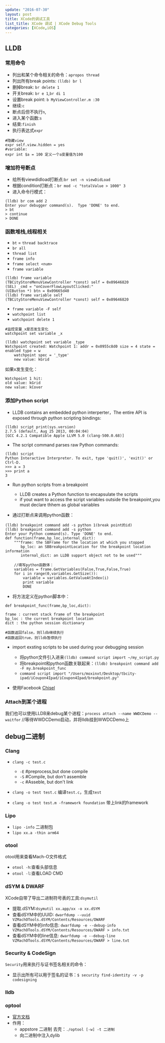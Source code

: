 ```yaml
---
update: "2016-07-30"
layout: post
title: XCode的调试工具
list_title: XCode 调试 | XCode Debug Tools
categories: [XCode,iOS]
---
```


## LLDB

### 常用命令

- 列出和某个命令相关的命令：`apropos thread`
- 列出所有break points: `(lldb) br l`
- 删掉break: `br delete 1`
- 开关break: `br e 1`,`br di 1`
- 设置break point: `b MyViewController.m :30`
- 继续:`c`
- 断点后但不执行`n`, 
- 进入某个函数:`s`
- 结束:`finish`
- 执行表达式`expr`

```shell
#隐藏view
expr self.view.hidden = yes
#variable:
expr int $a = 100 定义一个a变量值为100
```

### 增加符号断点

- 给所有viewdidload打断点:`br set -n viewDidLoad`
- 根据condition打断点：`br mod -c "totalValue > 1000" 3`
- 进入命令行模式：

```shell
(lldb) br com add 2
Enter your debugger command(s).  Type 'DONE' to end.
> bt
> continue
> DONE
```

### 函数堆栈,线程相关

- `bt` = `thread backtrace`
- `br all`
- `thread list`
- `frame info`
- `frame select <num>`
- `frame variable`

```shell
(lldb) frame variable
(TBCityStoreMenuViewController *const) self = 0x09646820
(SEL) _cmd = "onCoverFlowLayoutClicked:"
(UIButton *) btn = 0x09665d40
(lldb) frame variable self
(TBCityStoreMenuViewController *const) self = 0x09646820
```
- `frame variable -F self`
- `watchpoint list`
- `watchpoint delete 1`

```shell
#监控变量_x是否发生变化
watchpoint set variable _x

(lldb) watchpoint set variable _type
Watchpoint created: Watchpoint 1: addr = 0x0955c8d0 size = 4 state = enabled type = w
    watchpoint spec = '_type'
    new value: kGrid
```
如果x发生变化：

```shell
Watchpoint 1 hit:
old value: kGrid
new value: kCover
```

### 添加Python script

- LLDB contains an embedded python interperter，The entire API is exposed through python scripting bindings:

```shell
(lldb) script print(sys.version)
2.7.5 (default, Aug 25 2013, 00:04:04) 
[GCC 4.2.1 Compatible Apple LLVM 5.0 (clang-500.0.68)]
```

- The script command parses raw Python commands:

```shell
(lldb) script
Python Interactive Interpreter. To exit, type 'quit()', 'exit()' or Ctrl-D.
>>> a = 3
>>> print a
3
```

- Run python scripts from a breakpoint
	- LLDB creates a Python function to encapsulate the scripts
	- if yout want to access the script variables outside the breakpoint,you must declare thhem as global variables

- 通过打断点来调用python函数：

```shell
(lldb) breakpoint command add -s python 1(break point的id)
(lldb) breakpoint command add -s python
Enter your Python command(s). Type 'DONE' to end.
def function(frame,bp_loc,internal_dict):
    """frame: the SBFrame for the location at which you stopped
       bp_loc: an SBBreakpointLocation for the breakpoint location information
       internal_dict: an LLDB support object not to be used"""

	//填写python函数体：
	variables = frame.GetVariables(False,True,False,True)
	for i in range(0,variables.GetSize()):
		variable = variables.GetValueAtIndex(i)
		print variable
		DONE
```

- 将方法定义在python脚本中：

```shell
def breakpoint_func(frame,bp_loc,dict):

frame : current stack frame of the breakpoint
bp_loc : the current breakpoint location
dict : the python session dictionary

#函数返回false，则lldb继续执行
#函数返回true，则lldb暂停执行
```

- import exsting scripts to be used during your debugging session
	- 将python文件引入进来`(lldb) command script import ~/my_script.py`
	- 将breakpoint和python函数关联起来：`(lldb) breakpoint command add -F my.breakpoint_func`
	- `command script import "/Users/moxinxt/Desktop/tbcity-ipad/iCoupon4Ipad/iCoupon4Ipad/breakpoint.py"`

- 使用Facebook [Chisel](https://github.com/facebook/chisel)

### Attach到某个进程

我们也可以使用LLDB来debug某个进程：`process attach --name WWDCDemo --waitfor` //等待WWDCDemo启动，并将lldb挂到WWDCDemo上
	
## debug二进制

### Clang

- `clang -c test.c`
	- `-E` #preprocess,but done compile
	- `-S` #Compile, but don't assemble
	- `-c` #Asseble, but don't link

- `clang -o test test.c` 编译`test.c`，生成`test`
- `clang -o test test.m -framework foundation` 带上link的framework

###  Lipo

- `lipo -info` 二进制包
- `lipo xx.a -thin arm64`

### otool

otool用来查看Mach-O文件格式
- `otool -h`:查看头部信息
- `otool -l`:查看LOAD CMD

### dSYM & DWARF

XCode自带了导出二进制符号表的工具:`dsymutil`

- 提取.dSYM:`dsymutil xx.app/xx -o xx.dSYM`
- 查看dSYM中的UUID: `dwarfdump --uuid VZMachOTools.dSYM/Contents/Resources/DWARF`
- 查看dSYM中的info信息: `dwarfdump -e --debug-info VZMachOTools.dSYM/Contents/Resources/DWARF > info.txt`
- 查看dSYM中的line信息: `dwarfdump -e --debug-line VZMachOTools.dSYM/Contents/Resources/DWARF > line.txt`

### Security & CodeSign

`Security`用来执行与证书签名相关的命令：
- 显示出所有可以用于签名的证书：`$ security find-identity -v -p codesigning `

### lldb

		 
### optool

- [官方文档](https://github.com/alexzielenski/optool)
- 作用：
	- appstore 二进制 去壳：`./optool [-w] -t 二进制`
	- 向二进制中注入dylib 